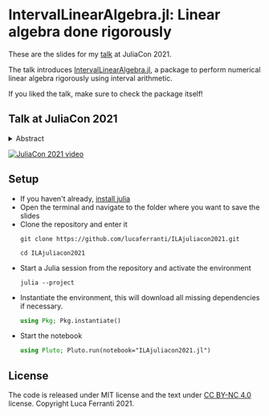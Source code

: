 # IntervalLinearAlgebra.jl: Linear algebra done rigorously

These are the slides for my [talk](https://pretalx.com/juliacon2021/talk/WA7BP8/) at JuliaCon 2021. 

The talk introduces [IntervalLinearAlgebra.jl](https://github.com/lucaferranti/IntervalLinearAlgebra.jl), a package to perform numerical linear algebra rigorously using interval arithmetic.

If you liked the talk, make sure to check the package itself!

## Talk at JuliaCon 2021

<details>
<summary>Abstract</summary>
Solving linear systems is central in most computational domains, from mathematics to engineering applications. This talk will introduce IntervalLinearAlgebra.jl: a package written in Julia to solve linear systems, with interval or real coefficients, rigorously. That is, producing a set guaranteed to contain the true solution of the original problem. This can be applied to solve problems involving uncertainty propagation or perform self-validated computations.
</details>

[![JuliaCon 2021 video](https://img.youtube.com/vi/fre0TKgLJwg/0.jpg)](https://youtu.be/fre0TKgLJwg)

## Setup

- If you haven't already, [install julia](https://julialang.org/downloads/)
- Open the terminal and navigate to the folder where you want to save the slides
- Clone the repository and enter it
  ```
  git clone https://github.com/lucaferranti/ILAjuliacon2021.git
  ```
  ```
  cd ILAjuliacon2021
  ```
- Start a Julia session from the repository and activate the environment
  ```
  julia --project
  ```
- Instantiate the environment, this will download all missing dependencies if necessary.
  ```julia
  using Pkg; Pkg.instantiate()
  ```
- Start the notebook
  ```julia
  using Pluto; Pluto.run(notebook="ILAjuliacon2021.jl")
  ```

## License

The code is released under MIT license and the text under [CC BY-NC 4.0](https://creativecommons.org/licenses/by-nc/4.0/) license. Copyright Luca Ferranti 2021.
